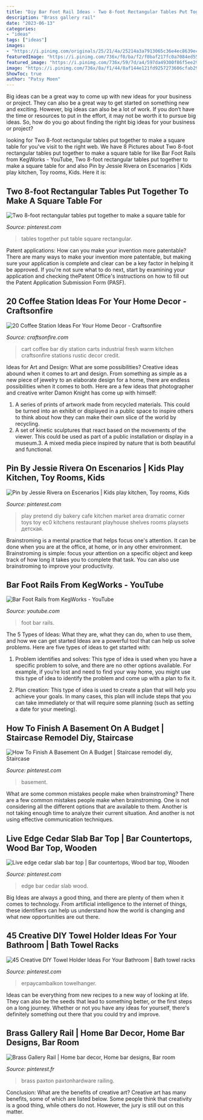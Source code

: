 ```yaml
---
title: "Diy Bar Foot Rail Ideas - Two 8-foot Rectangular Tables Put Together To Make A Square Table For"
description: "Brass gallery rail"
date: "2023-06-13"
categories:
- "ideas"
tags: ["ideas"]
images:
- "https://i.pinimg.com/originals/25/21/4a/25214a3a7913065c36e4ec8639eca782.jpg"
featuredImage: "https://i.pinimg.com/736x/f0/ba/f2/f0baf217fc0a7084ed5512221183891d.jpg"
featured_image: "https://i.pinimg.com/736x/59/7d/a4/597da49300f86f5ee292647363db45be.jpg"
image: "https://i.pinimg.com/736x/8a/f1/44/8af144e121fd9257273606cfab2978e3--kids-playsets-kids-toys.jpg"
ShowToc: true
author: "Patsy Moen"
---
```



Big ideas can be a great way to come up with new ideas for your business or project. They can also be a great way to get started on something new and exciting. However, big ideas can also be a lot of work. If you don’t have the time or resources to put in the effort, it may not be worth it to pursue big ideas. So, how do you go about finding the right big ideas for your business or project?

	

		
looking for Two 8-foot rectangular tables put together to make a square table for you've visit to the right web. We have 8 Pictures about Two 8-foot rectangular tables put together to make a square table for like Bar Foot Rails from KegWorks - YouTube, Two 8-foot rectangular tables put together to make a square table for and also Pin by Jessie Rivera on Escenarios | Kids play kitchen, Toy rooms, Kids. Here it is:
		
    
## Two 8-foot Rectangular Tables Put Together To Make A Square Table For

<img loading=lazy src="https://i.pinimg.com/originals/25/21/4a/25214a3a7913065c36e4ec8639eca782.jpg" onerror="this.onerror=null;this.src='https://tse3.mm.bing.net/th?id=OIP.tiwW810_1YBZuZTRrc85dQHaFi&amp;pid=15.1';" alt="Two 8-foot rectangular tables put together to make a square table for">

_Source: pinterest.com_

>tables together put table square rectangular. 

	

Patent applications: How can you make your invention more patentable?
There are many ways to make your invention more patentable, but making sure your application is complete and clear can be a key factor in helping it be approved. If you're not sure what to do next, start by examining your application and checking thePatent Office's instructions on how to fill out the Patent Application Submission Form (PASF).

    
## 20 Coffee Station Ideas For Your Home Decor - Craftsonfire

<img loading=lazy src="https://craftsonfire.com/wp-content/uploads/2017/09/coffee-station-design-ideas-warm-industrial.jpg" onerror="this.onerror=null;this.src='https://tse4.mm.bing.net/th?id=OIP.IJJfzXoen8rPDgwrj0yvrQHaLH&amp;pid=15.1';" alt="20 Coffee Station Ideas For Your Home Decor - Craftsonfire">

_Source: craftsonfire.com_

>cart coffee bar diy station carts industrial fresh warm kitchen craftsonfire stations rustic decor credit. 

	

Ideas for Art and Design: What are some possibilities?
Creative ideas abound when it comes to art and design. From something as simple as a new piece of jewelry to an elaborate design for a home, there are endless possibilities when it comes to both. Here are a few ideas that photographer and creative writer Damon Knight has come up with himself:
1. A series of prints of artwork made from recycled materials. This could be turned into an exhibit or displayed in a public space to inspire others to think about how they can make their own slice of the world by recycling.
2. A set of kinetic sculptures that react based on the movements of the viewer. This could be used as part of a public installation or display in a museum.3. A mixed media piece inspired by nature that is both beautiful and functional.

    
## Pin By Jessie Rivera On Escenarios | Kids Play Kitchen, Toy Rooms, Kids

<img loading=lazy src="https://i.pinimg.com/736x/8a/f1/44/8af144e121fd9257273606cfab2978e3--kids-playsets-kids-toys.jpg" onerror="this.onerror=null;this.src='https://tse2.mm.bing.net/th?id=OIP.EUN4XDAWaxDBj_pqIyb7WAHaNK&amp;pid=15.1';" alt="Pin by Jessie Rivera on Escenarios | Kids play kitchen, Toy rooms, Kids">

_Source: pinterest.com_

>play pretend diy bakery cafe kitchen market area dramatic corner toys toy ec0 kitchens restaurant playhouse shelves rooms playsets детская. 

	

Brainstroming is a mental practice that helps focus one's attention. It can be done when you are at the office, at home, or in any other environment. Brainstroming is simple: focus your attention on a specific object and keep track of how long it takes you to complete that task. You can also use brainstroming to improve your productivity.

    
## Bar Foot Rails From KegWorks - YouTube

<img loading=lazy src="https://i.ytimg.com/vi/bMqdFQ7GbRg/maxresdefault.jpg" onerror="this.onerror=null;this.src='https://tse4.mm.bing.net/th?id=OIP.sI_838idv8ghga7vGUQwUAHaEK&amp;pid=15.1';" alt="Bar Foot Rails from KegWorks - YouTube">

_Source: youtube.com_

>foot bar rails. 

	

The 5 Types of Ideas: What they are, what they can do, when to use them, and how we can get started
Ideas are a powerful tool that can help us solve problems. Here are five types of ideas to get started with:
1. Problem identifies and solves: This type of idea is used when you have a specific problem to solve, and there are no other options available. For example, if you’re lost and need to find your way home, you might use this type of idea to identify the problem and come up with a plan to fix it.

2. Plan creation: This type of idea is used to create a plan that will help you achieve your goals. In many cases, this plan will include steps that you can take immediately or that will require some planning (such as setting a date for your meeting).


    
## How To Finish A Basement On A Budget | Staircase Remodel Diy, Staircase

<img loading=lazy src="https://i.pinimg.com/736x/59/7d/a4/597da49300f86f5ee292647363db45be.jpg" onerror="this.onerror=null;this.src='https://tse2.mm.bing.net/th?id=OIP.acPpaVwRmp1VtqlrViD5dgHaJ4&amp;pid=15.1';" alt="How To Finish A Basement On A Budget | Staircase remodel diy, Staircase">

_Source: pinterest.com_

>basement. 

	

What are some common mistakes people make when brainstroming?
There are a few common mistakes people make when brainstroming. One is not considering all the different options that are available to them. Another is not taking enough time to analyze their current situation. And another is not using effective communication techniques.

    
## Live Edge Cedar Slab Bar Top | Bar Countertops, Wood Bar Top, Wooden

<img loading=lazy src="https://i.pinimg.com/originals/61/e9/2d/61e92d64a5aac589e6b4c1655e227938.jpg" onerror="this.onerror=null;this.src='https://tse1.mm.bing.net/th?id=OIP._JwGZHszW4X1GIds7VMB6AHaJ4&amp;pid=15.1';" alt="Live edge cedar slab bar top | Bar countertops, Wood bar top, Wooden">

_Source: pinterest.com_

>edge bar cedar slab wood. 

	

Big Ideas are always a good thing, and there are plenty of them when it comes to technology. From artificial intelligence to the internet of things, these identifiers can help us understand how the world is changing and what new opportunities are out there.

    
## 45 Creative DIY Towel Holder Ideas For Your Bathroom | Bath Towel Racks

<img loading=lazy src="https://i.pinimg.com/736x/f0/ba/f2/f0baf217fc0a7084ed5512221183891d.jpg" onerror="this.onerror=null;this.src='https://tse1.mm.bing.net/th?id=OIP.oOFlgF-AZaGjLrthfUywbQHaJQ&amp;pid=15.1';" alt="45 Creative DIY Towel Holder Ideas For Your Bathroom | Bath towel racks">

_Source: pinterest.com_

>erpaycambalkon towelhanger. 

	

Ideas can be everything from new recipes to a new way of looking at life. They can also be the seeds that lead to something better, or the first steps on a long journey. Whether or not you have any ideas for yourself, there's definitely something out there that you could try and improve.

    
## Brass Gallery Rail | Home Bar Decor, Home Bar Designs, Bar Room

<img loading=lazy src="https://i.pinimg.com/originals/7e/b9/ed/7eb9ed8bb16b5e97101e42129d64bf08.jpg" onerror="this.onerror=null;this.src='https://tse1.mm.bing.net/th?id=OIP.SgiAK0gB8nZdRbBUZ5RhsQHaKb&amp;pid=15.1';" alt="Brass Gallery Rail | Home bar decor, Home bar designs, Bar room">

_Source: pinterest.fr_

>brass paxton paxtonhardware railing. 

	

Conclusion: What are the benefits of creative art?
Creative art has many benefits, some of which are listed below. Some people think that creativity is a good thing, while others do not. However, the jury is still out on this matter.

